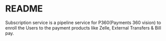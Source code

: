 # README

Subscription service is a pipeline service for P360(Payments 360 vision) to enroll the Users to the payment products like Zelle, External Transfers & Bill pay.
